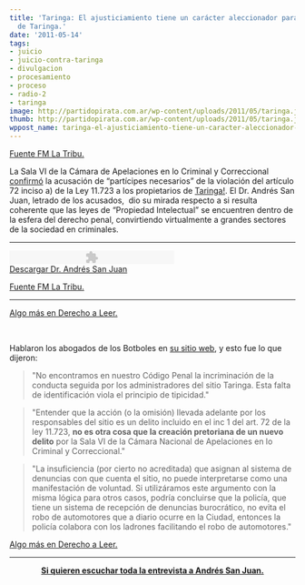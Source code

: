 ```yaml
---
title: 'Taringa: El ajusticiamiento tiene un carácter aleccionador para el resto-Abogado
  de Taringa.'
date: '2011-05-14'
tags:
- juicio
- juicio-contra-taringa
- divulgacion
- procesamiento
- proceso
- radio-2
- taringa
image: http://partidopirata.com.ar/wp-content/uploads/2011/05/taringa.jpg
thumb: http://partidopirata.com.ar/wp-content/uploads/2011/05/taringa.jpg
wppost_name: taringa-el-ajusticiamiento-tiene-un-caracter-aleccionador-para-el-resto-abogado-de-taringa
---
```


<a href="http://fmlatribu.com/noticias/?p=2931" target="_blank">Fuente FM La Tribu.</a>

La Sala VI de la Cámara de Apelaciones en lo Criminal y Correccional <a href="http://www.cij.gov.ar/nota-6742-Confirman-el-procesamiento-de-propietarios-de-sitio-web-donde-usuarios-descargaban-musica.html" target="_blank">confirmó</a> la acusación de “partícipes necesarios” de la violación del artículo 72 inciso a) de la Ley 11.723 a los propietarios de <a title="Taringa!" href="http://www.taringa.net/" target="_blank">Taringa!</a>.
El Dr. Andrés San Juan, letrado de los acusados,  dio su mirada
respecto a si resulta coherente que las leyes de “Propiedad Intelectual”
se encuentren dentro de la esfera del derecho penal, convirtiendo
virtualmente a grandes sectores de la sociedad en criminales.

<hr />

<div class="audioplayer_container"><object id="audioplayer_1" style="outline: medium none;" width="290" height="24" data="http://fmlatribu.com/noticias/wp-content/plugins/audio-player/assets/player.swf?ver=2.0.4.1" name="audioplayer_1" type="application/x-shockwave-flash"><param name="bgcolor" value="#FFFFFF" /><param name="wmode" value="transparent" /><param name="menu" value="false" /><param name="flashvars" value="animation=no&amp;encode=no&amp;initialvolume=60&amp;remaining=yes&amp;noinfo=no&amp;buffer=5&amp;checkpolicy=no&amp;rtl=no&amp;bg=252525&amp;text=252525&amp;leftbg=252525&amp;lefticon=ffffff&amp;volslider=7a7a7a&amp;voltrack=ffffff&amp;rightbg=252525&amp;rightbghover=000000&amp;righticon=a3a1a1&amp;righticonhover=FFFFFF&amp;track=FFFFFF&amp;loader=c7c7c7&amp;border=CCCCCC&amp;tracker=faf7a5&amp;skip=808080&amp;titles=Dr.%20Andr%C3%A9s%20San%20Juan%2C%20abogado%20de%20Taringa&amp;soundFile=http%3A%2F%2Ffmlatribu.com%2Fnoticias%2Fwp-content%2Fuploads%2F2011%2F05%2Ftaringa_2.mp3&amp;playerID=audioplayer_1" /></object></div>
<a href="http://fmlatribu.com/noticias/wp-content/uploads/2011/05/taringa_2.mp3" target="_blank">Descargar Dr. Andrés San Juan</a>

<a href="http://fmlatribu.com/noticias/?p=2931" target="_blank">Fuente FM La Tribu.</a>

<hr />

<a href="http://www.derechoaleer.org/2011/05/medidas-aleccionadoras.html" target="_blank">Algo más en Derecho a Leer.</a>

&nbsp;

Hablaron los abogados de los Botboles en <a href="http://derechoinformatico.com.ar/breves-comentarios-sobre-el-fallo-taringa/">su sitio web</a>, y esto fue lo que dijeron:
<blockquote>"No encontramos en nuestro Código Penal la incriminación
de la conducta seguida por los administradores del sitio Taringa. Esta
falta de identificación viola el principio de tipicidad."</blockquote>
<blockquote>"Entender que la acción (o la omisión) llevada adelante
por los responsables del sitio es un delito incluido en el inc 1 del
art. 72 de la ley 11.723, <strong>no es otra cosa que la creación pretoriana de un nuevo delito</strong> por la Sala VI de la Cámara Nacional de Apelaciones en lo Criminal y Correccional."</blockquote>
<blockquote>"La insuficiencia (por cierto no acreditada) que asignan
al sistema de denuncias con que cuenta el sitio, no puede interpretarse
como una manifestación de voluntad. Si utilizáramos este argumento con
la misma lógica para otros casos, podría concluirse que la policía, que
tiene un sistema de recepción de denuncias burocrático, no evita el robo
de automotores que a diario ocurre en la Ciudad, entonces la policía
colabora con los ladrones facilitando el robo de automotores."</blockquote>
<a href="http://www.derechoaleer.org/2011/05/medidas-aleccionadoras.html" target="_blank">Algo más en Derecho a Leer.</a>

<hr />
<p style="text-align: center;"><strong><a href="http://partidopirata.com.ar/1017/la-entrevista-completa-a-andres-san-juan-abogado-de-taringa-en-rebeldes-stereotipos">Si quieren escuchar toda la entrevista a Andrés San Juan.</a></strong></p>
